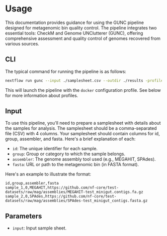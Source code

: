 # Usage 

This documentation provides guidance for using the GUNC pipeline designed for metagenomic bin quality control. The pipeline integrates two essential tools: CheckM and Genome UNClutterer (GUNC), offering comprehensive assessment and quality control of genomes recovered from various sources.

## CLI
The typical command for running the pipeline is as follows:
```bash
nextflow run gunc --input ./samplesheet.csv --outdir ./results -profile docker
```

This will launch the pipeline with the `docker` configuration profile. See below for more information about profiles.

## Input

To use this pipeline, you'll need to prepare a samplesheet with details about the samples for analysis. The samplesheet should be a comma-separated file (CSV) with 4 columns. 
Your samplesheet should contain columns for id, group, assembler, and fasta. Here's a brief explanation of each:

- `id`: The unique identifier for each sample.
- `group`: Group or category to which the sample belongs.
- `assembler`: The genome assembly tool used (e.g., MEGAHIT, SPAdes).
- `fasta`: URL or path to the metagenomic bin (in FASTA format).

Here's an example to illustrate the format:

```console
id,group,assembler,fasta
sample_1,0,MEGAHIT,https://github.com/nf-core/test-datasets/raw/mag/assemblies/MEGAHIT-test_minigut.contigs.fa.gz
sample_2,0,SPAdes,https://github.com/nf-core/test-datasets/raw/mag/assemblies/SPAdes-test_minigut_contigs.fasta.gz
```

## Parameters
* `input`: Input sample sheet.
